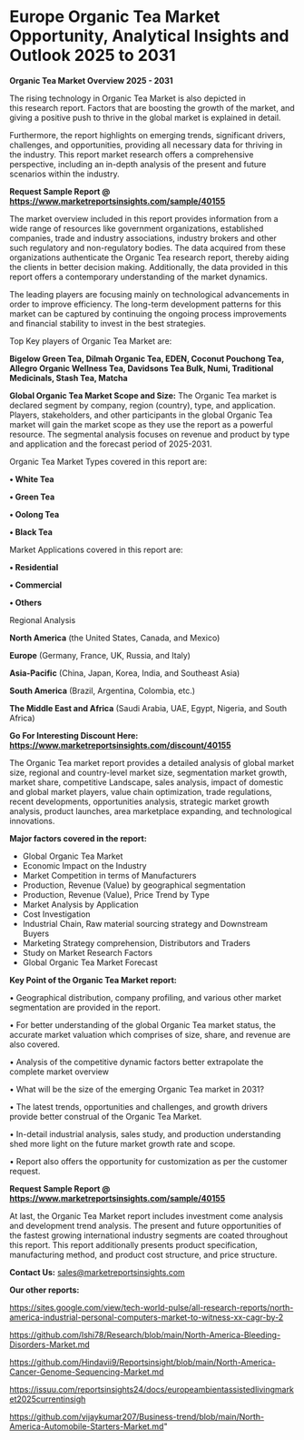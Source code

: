 # Europe Organic Tea Market Opportunity, Analytical Insights and Outlook 2025 to 2031

<Strong> Organic Tea Market Overview 2025 - 2031</strong>

The rising technology in Organic Tea Market is also depicted in this research report. Factors that are boosting the growth of the market, and giving a positive push to thrive in the global market is explained in detail.

Furthermore, the report highlights on emerging trends, significant drivers, challenges, and opportunities, providing all necessary data for thriving in the industry. This report market research offers a comprehensive perspective, including an in-depth analysis of the present and future scenarios within the industry.

<strong>Request Sample Report @ <a href=https://www.marketreportsinsights.com/sample/40155>https://www.marketreportsinsights.com/sample/40155</a></strong>

The market overview included in this report provides information from a wide range of resources like government organizations, established companies, trade and industry associations, industry brokers and other such regulatory and non-regulatory bodies. The data acquired from these organizations authenticate the Organic Tea research report, thereby aiding the clients in better decision making. Additionally, the data provided in this report offers a contemporary understanding of the market dynamics.

The leading players are focusing mainly on technological advancements in order to improve efficiency. The long-term development patterns for this market can be captured by continuing the ongoing process improvements and financial stability to invest in the best strategies.

Top Key players of Organic Tea Market are:

<strong>Bigelow Green Tea, Dilmah Organic Tea, EDEN, Coconut Pouchong Tea, Allegro Organic Wellness Tea, Davidsons Tea Bulk, Numi, Traditional Medicinals, Stash Tea, Matcha</strong>

<strong><b>Global Organic Tea Market Scope and Size:</b></strong>
The Organic Tea market is declared segment by company, region (country), type, and application. Players, stakeholders, and other participants in the global Organic Tea market will gain the market scope as they use the report as a powerful resource. The segmental analysis focuses on revenue and product by type and application and the forecast period of 2025-2031.

Organic Tea Market Types covered in this report are:

<strong>•  White Tea

•  Green Tea

•  Oolong Tea

•  Black Tea</strong>

Market Applications covered in this report are:

<strong>•  Residential

•  Commercial

•  Others</strong> 

Regional Analysis

<strong>North America</strong> (the United States, Canada, and Mexico)

<strong>Europe</strong> (Germany, France, UK, Russia, and Italy)

<strong>Asia-Pacific</strong> (China, Japan, Korea, India, and Southeast Asia)

<strong>South America</strong> (Brazil, Argentina, Colombia, etc.)

<strong>The Middle East and Africa</strong> (Saudi Arabia, UAE, Egypt, Nigeria, and South Africa)

<strong>Go For Interesting Discount Here: <a href=https://www.marketreportsinsights.com/discount/40155>https://www.marketreportsinsights.com/discount/40155</a></strong>

The Organic Tea market report provides a detailed analysis of global market size, regional and country-level market size, segmentation market growth, market share, competitive Landscape, sales analysis, impact of domestic and global market players, value chain optimization, trade regulations, recent developments, opportunities analysis, strategic market growth analysis, product launches, area marketplace expanding, and technological innovations.

<strong><b>Major factors covered in the report:</b></strong>
<ul>
  <li>Global Organic Tea Market </li>
  <li>Economic Impact on the Industry</li>
  <li>Market Competition in terms of Manufacturers</li>
  <li>Production, Revenue (Value) by geographical segmentation</li>
  <li>Production, Revenue (Value), Price Trend by Type</li>
  <li>Market Analysis by Application</li>
  <li>Cost Investigation</li>
  <li>Industrial Chain, Raw material sourcing strategy and Downstream Buyers</li>
  <li>Marketing Strategy comprehension, Distributors and Traders</li>
  <li>Study on Market Research Factors</li>
  <li>Global Organic Tea Market Forecast</li>
</ul>

<strong><b>Key Point of the Organic Tea Market report:</b></strong>

• Geographical distribution, company profiling, and various other market segmentation are provided in the report.

• For better understanding of the global Organic Tea market status, the accurate market valuation which comprises of size, share, and revenue are also covered.

• Analysis of the competitive dynamic factors better extrapolate the complete market overview

• What will be the size of the emerging Organic Tea market in 2031?

• The latest trends, opportunities and challenges, and growth drivers provide better construal of the Organic Tea Market.

• In-detail industrial analysis, sales study, and production understanding shed more light on the future market growth rate and scope.

• Report also offers the opportunity for customization as per the customer request.

<strong>Request Sample Report @ <a href=https://www.marketreportsinsights.com/sample/40155>https://www.marketreportsinsights.com/sample/40155</a></strong>

At last, the Organic Tea Market report includes investment come analysis and development trend analysis. The present and future opportunities of the fastest growing international industry segments are coated throughout this report. This report additionally presents product specification, manufacturing method, and product cost structure, and price structure.

<strong>Contact Us:</strong>
sales@marketreportsinsights.com

<strong>Our other reports:</strong>

<a href=https://sites.google.com/view/tech-world-pulse/all-research-reports/north-america-industrial-personal-computers-market-to-witness-xx-cagr-by-2>https://sites.google.com/view/tech-world-pulse/all-research-reports/north-america-industrial-personal-computers-market-to-witness-xx-cagr-by-2</a>

<a href=https://github.com/Ishi78/Research/blob/main/North-America-Bleeding-Disorders-Market.md>https://github.com/Ishi78/Research/blob/main/North-America-Bleeding-Disorders-Market.md</a>

<a href=https://github.com/Hindavii9/Reportsinsight/blob/main/North-America-Cancer-Genome-Sequencing-Market.md>https://github.com/Hindavii9/Reportsinsight/blob/main/North-America-Cancer-Genome-Sequencing-Market.md</a>

<a href=https://issuu.com/reportsinsights24/docs/europeambientassistedlivingmarket2025currentinsigh>https://issuu.com/reportsinsights24/docs/europeambientassistedlivingmarket2025currentinsigh</a>

<a href=https://github.com/vijaykumar207/Business-trend/blob/main/North-America-Automobile-Starters-Market.md>https://github.com/vijaykumar207/Business-trend/blob/main/North-America-Automobile-Starters-Market.md</a>"
